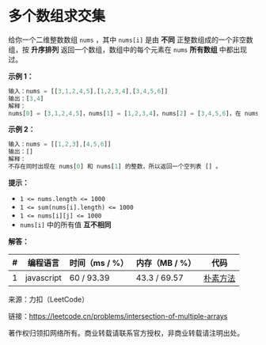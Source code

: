 # 多个数组求交集

给你一个二维整数数组 `nums` ，其中 `nums[i]` 是由 **不同** 正整数组成的一个非空数组，按 **升序排列** 返回一个数组，数组中的每个元素在 `nums` **所有数组** 中都出现过。

**示例 1：**

``` javascript
输入：nums = [[3,1,2,4,5],[1,2,3,4],[3,4,5,6]]
输出：[3,4]
解释：
nums[0] = [3,1,2,4,5]，nums[1] = [1,2,3,4]，nums[2] = [3,4,5,6]，在 nums 中每个数组中都出现的数字是 3 和 4 ，所以返回 [3,4] 。
```

**示例 2：**

``` javascript
输入：nums = [[1,2,3],[4,5,6]]
输出：[]
解释：
不存在同时出现在 nums[0] 和 nums[1] 的整数，所以返回一个空列表 [] 。
```

**提示：**

- `1 <= nums.length <= 1000`
- `1 <= sum(nums[i].length) <= 1000`
- `1 <= nums[i][j] <= 1000`
- `nums[i]` 中的所有值 **互不相同**

**解答：**

**#**|**编程语言**|**时间（ms / %）**|**内存（MB / %）**|**代码**
--|--|--|--|--
1|javascript|60 / 93.39|43.3 / 69.57|[朴素方法](./javascript/ac_v1.js)

来源：力扣（LeetCode）

链接：https://leetcode.cn/problems/intersection-of-multiple-arrays

著作权归领扣网络所有。商业转载请联系官方授权，非商业转载请注明出处。
